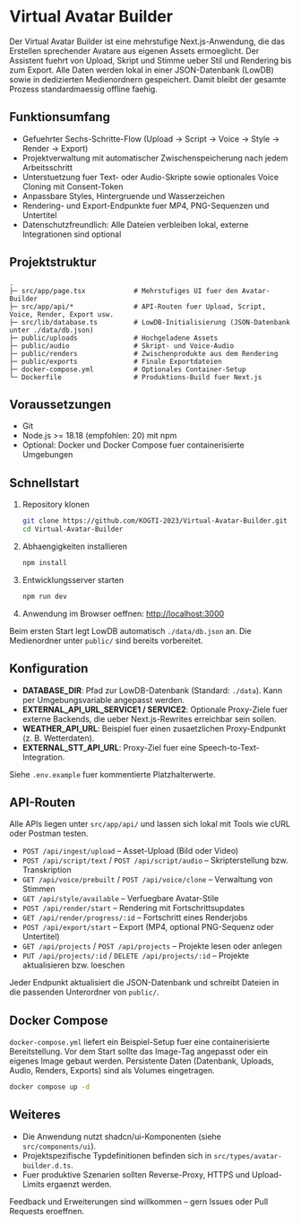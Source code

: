 # Virtual Avatar Builder

Der Virtual Avatar Builder ist eine mehrstufige Next.js-Anwendung, die das Erstellen sprechender Avatare aus eigenen Assets ermoeglicht. Der Assistent fuehrt von Upload, Skript und Stimme ueber Stil und Rendering bis zum Export. Alle Daten werden lokal in einer JSON-Datenbank (LowDB) sowie in dedizierten Medienordnern gespeichert. Damit bleibt der gesamte Prozess standardmaessig offline faehig.

## Funktionsumfang
- Gefuehrter Sechs-Schritte-Flow (Upload -> Script -> Voice -> Style -> Render -> Export)
- Projektverwaltung mit automatischer Zwischenspeicherung nach jedem Arbeitsschritt
- Unterstuetzung fuer Text- oder Audio-Skripte sowie optionales Voice Cloning mit Consent-Token
- Anpassbare Styles, Hintergruende und Wasserzeichen
- Rendering- und Export-Endpunkte fuer MP4, PNG-Sequenzen und Untertitel
- Datenschutzfreundlich: Alle Dateien verbleiben lokal, externe Integrationen sind optional

## Projektstruktur
```text
.
├─ src/app/page.tsx            # Mehrstufiges UI fuer den Avatar-Builder
├─ src/app/api/*               # API-Routen fuer Upload, Script, Voice, Render, Export usw.
├─ src/lib/database.ts         # LowDB-Initialisierung (JSON-Datenbank unter ./data/db.json)
├─ public/uploads              # Hochgeladene Assets
├─ public/audio                # Skript- und Voice-Audio
├─ public/renders              # Zwischenprodukte aus dem Rendering
├─ public/exports              # Finale Exportdateien
├─ docker-compose.yml          # Optionales Container-Setup
└─ Dockerfile                  # Produktions-Build fuer Next.js
```

## Voraussetzungen
- Git
- Node.js >= 18.18 (empfohlen: 20) mit npm
- Optional: Docker und Docker Compose fuer containerisierte Umgebungen

## Schnellstart
1. Repository klonen  
   ```bash
   git clone https://github.com/KOGTI-2023/Virtual-Avatar-Builder.git
   cd Virtual-Avatar-Builder
   ```
2. Abhaengigkeiten installieren  
   ```bash
   npm install
   ```
3. Entwicklungsserver starten  
   ```bash
   npm run dev
   ```
4. Anwendung im Browser oeffnen: <http://localhost:3000>

Beim ersten Start legt LowDB automatisch `./data/db.json` an. Die Medienordner unter `public/` sind bereits vorbereitet.

## Konfiguration
- **DATABASE_DIR**: Pfad zur LowDB-Datenbank (Standard: `./data`). Kann per Umgebungsvariable angepasst werden.
- **EXTERNAL_API_URL_SERVICE1 / SERVICE2**: Optionale Proxy-Ziele fuer externe Backends, die ueber Next.js-Rewrites erreichbar sein sollen.
- **WEATHER_API_URL**: Beispiel fuer einen zusaetzlichen Proxy-Endpunkt (z. B. Wetterdaten).
- **EXTERNAL_STT_API_URL**: Proxy-Ziel fuer eine Speech-to-Text-Integration.

Siehe `.env.example` fuer kommentierte Platzhalterwerte.

## API-Routen
Alle APIs liegen unter `src/app/api/` und lassen sich lokal mit Tools wie cURL oder Postman testen.

- `POST /api/ingest/upload` – Asset-Upload (Bild oder Video)
- `POST /api/script/text` / `POST /api/script/audio` – Skripterstellung bzw. Transkription
- `GET /api/voice/prebuilt` / `POST /api/voice/clone` – Verwaltung von Stimmen
- `GET /api/style/available` – Verfuegbare Avatar-Stile
- `POST /api/render/start` – Rendering mit Fortschrittsupdates
- `GET /api/render/progress/:id` – Fortschritt eines Renderjobs
- `POST /api/export/start` – Export (MP4, optional PNG-Sequenz oder Untertitel)
- `GET /api/projects` / `POST /api/projects` – Projekte lesen oder anlegen
- `PUT /api/projects/:id` / `DELETE /api/projects/:id` – Projekte aktualisieren bzw. loeschen

Jeder Endpunkt aktualisiert die JSON-Datenbank und schreibt Dateien in die passenden Unterordner von `public/`.

## Docker Compose
`docker-compose.yml` liefert ein Beispiel-Setup fuer eine containerisierte Bereitstellung. Vor dem Start sollte das Image-Tag angepasst oder ein eigenes Image gebaut werden. Persistente Daten (Datenbank, Uploads, Audio, Renders, Exports) sind als Volumes eingetragen.

```bash
docker compose up -d
```

## Weiteres
- Die Anwendung nutzt shadcn/ui-Komponenten (siehe `src/components/ui`).
- Projektspezifische Typdefinitionen befinden sich in `src/types/avatar-builder.d.ts`.
- Fuer produktive Szenarien sollten Reverse-Proxy, HTTPS und Upload-Limits ergaenzt werden.

Feedback und Erweiterungen sind willkommen – gern Issues oder Pull Requests eroeffnen.
